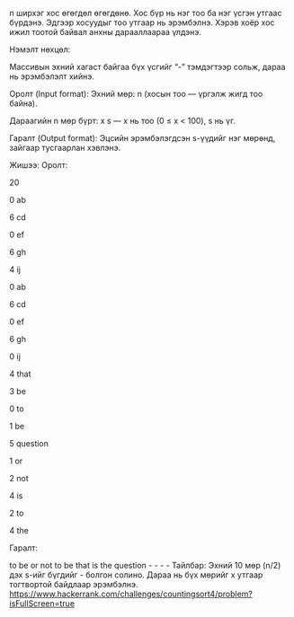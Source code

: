 n ширхэг хос өгөгдөл өгөгдөнө. Хос бүр нь нэг тоо ба нэг үсгэн утгаас бүрдэнэ. Эдгээр хосуудыг тоо утгаар нь эрэмбэлнэ. Хэрэв хоёр хос ижил тоотой байвал анхны дарааллаараа үлдэнэ.

Нэмэлт нөхцөл:

Массивын эхний хагаст байгаа бүх үсгийг “-” тэмдэгтээр сольж, дараа нь эрэмбэлэлт хийнэ.

Оролт (Input format): Эхний мөр: n (хосын тоо — үргэлж жигд тоо байна).

Дараагийн n мөр бүрт: x s — x нь тоо (0 ≤ x < 100), s нь үг.

Гаралт (Output format): Эцсийн эрэмбэлэгдсэн s-үүдийг нэг мөрөнд, зайгаар тусгаарлан хэвлэнэ.

Жишээ: Оролт:

20

0 ab

6 cd

0 ef

6 gh

4 ij

0 ab

6 cd

0 ef

6 gh

0 ij

4 that

3 be

0 to

1 be

5 question

1 or

2 not

4 is

2 to

4 the

Гаралт:

to be or not to be that is the question - - - - Тайлбар: Эхний 10 мөр (n/2) дэх s-ийг бүгдийг - болгон солино.
Дараа нь бүх мөрийг x утгаар тогтвортой байдлаар эрэмбэлнэ.
https://www.hackerrank.com/challenges/countingsort4/problem?isFullScreen=true
